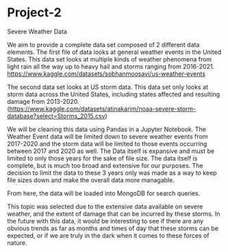 # Project-2
Severe Weather Data

We aim to provide a complete data set composed of 2 different data elements. The first file of data looks at general weather events in the United States.
This data set looks at multiple kinds of weather phenomena from light rain all the way up to heavy hail and storms ranging from 2016-2021.
https://www.kaggle.com/datasets/sobhanmoosavi/us-weather-events


The second data set looks at US storm data.
This data set only looks at storm data across the United States, including states affected and resulting damage from 2013-2020.
(https://www.kaggle.com/datasets/atinakarim/noaa-severe-storm-database?select=Storms_2015.csv)

We will be cleaning this data using Pandas in a Jupyter Notebook. The Weather Event data will be limited down to severe weather events from 2017-2020 and the storm data will be limited to those events occurring between 2017 and 2020 as well. The Data itself is expansive and must be limited to only those years for the sake of file size. The data itself is complete, but is much too broad and extensive for our purposes. The decision to limit the data to these 3 years only was made as a way to keep file sizes down and make the overall data more managable.

From here, the data will be loaded into MongoDB for search queries.

This topic was selected due to the extensive data available on severe weather, and the extent of damage that can be incurred by these storms. In the future with this data, it would be interesting to see if there are any obvious trends as far as months and times of day that these storms can be expected, or if we are truly in the dark when it comes to these forces of nature.
